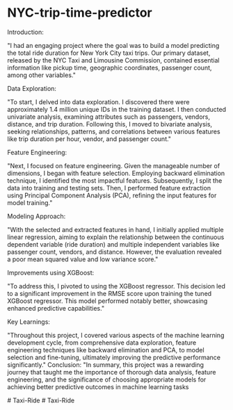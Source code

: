 # NYC-trip-time-predictor


Introduction:

"I had an engaging project where the goal was to build a model predicting the total ride duration for New York City taxi trips. Our primary dataset, released by the NYC Taxi and Limousine Commission, contained essential information like pickup time, geographic coordinates, passenger count, among other variables."


Data Exploration:

"To start, I delved into data exploration. I discovered there were approximately 1.4 million unique IDs in the training dataset. I then conducted univariate analysis, examining attributes such as passengers, vendors, distance, and trip duration. Following this, I moved to bivariate analysis, seeking relationships, patterns, and correlations between various features like trip duration per hour, vendor, and passenger count."


Feature Engineering:

"Next, I focused on feature engineering. Given the manageable number of dimensions, I began with feature selection. Employing backward elimination technique, I identified the most impactful features. Subsequently, I split the data into training and testing sets. Then, I performed feature extraction using Principal Component Analysis (PCA), refining the input features for model training."


Modeling Approach:

"With the selected and extracted features in hand, I initially applied multiple linear regression, aiming to explain the relationship between the continuous dependent variable (ride duration) and multiple independent variables like passenger count, vendors, and distance. However, the evaluation revealed a poor mean squared value and low variance score."

Improvements using XGBoost:

"To address this, I pivoted to using the XGBoost regressor. This decision led to a significant improvement in the RMSE score upon training the tuned XGBoost regressor. This model performed notably better, showcasing enhanced predictive capabilities."


Key Learnings:

"Throughout this project, I covered various aspects of the machine learning development cycle, from comprehensive data exploration, feature engineering techniques like backward elimination and PCA, to model selection and fine-tuning, ultimately improving the predictive performance significantly."
Conclusion:
"In summary, this project was a rewarding journey that taught me the importance of thorough data analysis, feature engineering, and the significance of choosing appropriate models for achieving better predictive outcomes in machine learning tasks

#   T a x i - R i d e  
 #   T a x i - R i d e  
 